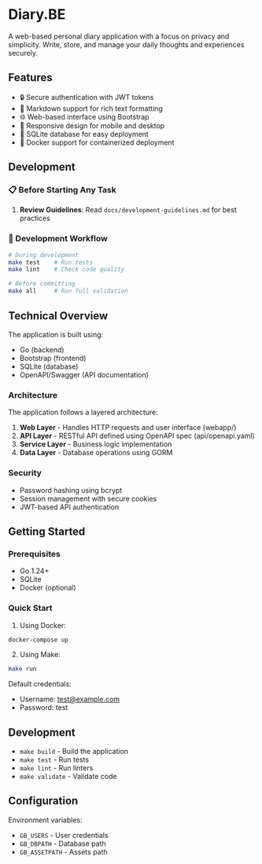 # Diary.BE
A web-based personal diary application with a focus on privacy and simplicity.
Write, store, and manage your daily thoughts and experiences securely.

## Features
- 🔒 Secure authentication with JWT tokens
- 📝 Markdown support for rich text formatting
- 🌐 Web-based interface using Bootstrap
- 📱 Responsive design for mobile and desktop
- 💾 SQLite database for easy deployment
- 🐳 Docker support for containerized deployment

## Development

### 📋 Before Starting Any Task
1. **Review Guidelines**: Read `docs/development-guidelines.md` for best practices

### 🔧 Development Workflow
```bash
# During development
make test    # Run tests
make lint    # Check code quality

# Before committing
make all     # Run full validation
```

## Technical Overview
The application is built using:
- Go (backend)
- Bootstrap (frontend)
- SQLite (database)
- OpenAPI/Swagger (API documentation)

### Architecture
The application follows a layered architecture:
1. **Web Layer** - Handles HTTP requests and user interface (webapp/)
2. **API Layer** - RESTful API defined using OpenAPI spec (api/openapi.yaml)
3. **Service Layer** - Business logic implementation
4. **Data Layer** - Database operations using GORM

### Security
- Password hashing using bcrypt
- Session management with secure cookies
- JWT-based API authentication

## Getting Started
### Prerequisites
- Go 1.24+
- SQLite
- Docker (optional)

### Quick Start
1. Using Docker:
```bash
docker-compose up
```

2. Using Make:
```bash
make run
```

Default credentials:
- Username: test@example.com
- Password: test

## Development
- `make build` - Build the application
- `make test` - Run tests
- `make lint` - Run linters
- `make validate` - Validate code

## Configuration
Environment variables:
- `GB_USERS` - User credentials
- `GB_DBPATH` - Database path
- `GB_ASSETPATH` - Assets path
